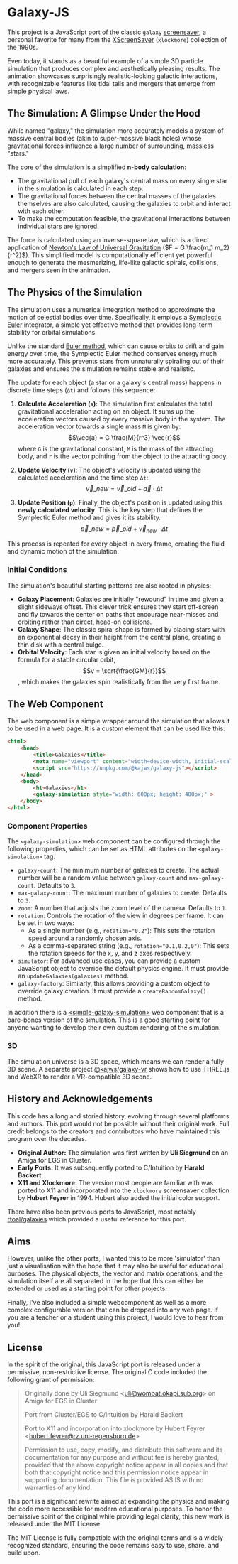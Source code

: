 # Galaxy-JS

This project is a JavaScript port of the classic `galaxy` [screensaver](https://github.com/Zygo/xscreensaver/blob/master/hacks/galaxy.c),
a personal favorite for many from the [XScreenSaver](https://www.jwz.org/xscreensaver/) (`xlockmore`) collection of the 1990s.

Even today, it stands as a beautiful example of a simple 3D particle simulation that produces complex and aesthetically pleasing results. The animation showcases surprisingly realistic-looking galactic interactions, with recognizable features like tidal tails and mergers that emerge from simple physical laws.

## The Simulation: A Glimpse Under the Hood

While named "galaxy," the simulation more accurately models a system of massive central bodies (akin to super-massive black holes) whose gravitational forces influence a large number of surrounding, massless "stars."

The core of the simulation is a simplified **n-body calculation**:

- The gravitational pull of each galaxy's central mass on every single star in the simulation is calculated in each step.
- The gravitational forces between the central masses of the galaxies themselves are also calculated, causing the galaxies to orbit and interact with each other.
- To make the computation feasible, the gravitational interactions between individual stars are ignored.

The force is calculated using an inverse-square law, which is a direct application of [Newton's Law of Universal Gravitation](https://en.wikipedia.org/wiki/Newton%27s_law_of_universal_gravitation) ($F = G \frac{m_1 m_2}{r^2}$). This simplified model is computationally efficient yet powerful enough to generate the mesmerizing, life-like galactic spirals, collisions, and mergers seen in the animation.

## The Physics of the Simulation

The simulation uses a numerical integration method to approximate the motion of celestial bodies over time. Specifically, it employs a [Symplectic Euler](https://en.wikipedia.org/wiki/Symplectic_integrator) integrator, a simple yet effective method that provides long-term stability for orbital simulations.

Unlike the standard [Euler method](https://en.wikipedia.org/wiki/Euler_method), which can cause orbits to drift and gain energy over time, the Symplectic Euler method conserves energy much more accurately. This prevents stars from unnaturally spiraling out of their galaxies and ensures the simulation remains stable and realistic.

The update for each object (a star or a galaxy's central mass) happens in discrete time steps (`Δt`) and follows this sequence:

1. **Calculate Acceleration (`a`)**: The simulation first calculates the total gravitational acceleration acting on an object. It sums up the acceleration vectors caused by every massive body in the system. The acceleration vector towards a single mass `M` is given by:
   $$\vec{a} = G \frac{M}{r^3} \vec{r}$$
   where `G` is the gravitational constant, `M` is the mass of the attracting body, and `r` is the vector pointing from the object to the attracting body.

2. **Update Velocity (`v`)**: The object's velocity is updated using the calculated acceleration and the time step `Δt`:
   $$\vec{v}\_{new} = \vec{v}\_{old} + \vec{a} \cdot \Delta t$$

3. **Update Position (`p`)**: Finally, the object's position is updated using this **newly calculated velocity**. This is the key step that defines the Symplectic Euler method and gives it its stability.
   $$\vec{p}\_{new} = \vec{p}\_{old} + \vec{v}_{new} \cdot \Delta t$$

This process is repeated for every object in every frame, creating the fluid and dynamic motion of the simulation.

### Initial Conditions

The simulation's beautiful starting patterns are also rooted in physics:

- **Galaxy Placement**: Galaxies are initially "rewound" in time and given a slight sideways offset. This clever trick ensures they start off-screen and fly towards the center on paths that encourage near-misses and orbiting rather than direct, head-on collisions.
- **Galaxy Shape**: The classic spiral shape is formed by placing stars with an exponential decay in their height from the central plane, creating a thin disk with a central bulge.
- **Orbital Velocity**: Each star is given an initial velocity based on the formula for a stable circular orbit, $$v = \sqrt{\frac{GM}{r}}$$, which makes the galaxies spin realistically from the very first frame.

## The Web Component

The web component is a simple wrapper around the simulation that allows it to be used in a web page. It is a custom element that can be used like this:

```html
<html>
    <head>
        <title>Galaxies</title>
        <meta name="viewport" content="width=device-width, initial-scale=1.0">
        <script src="https://unpkg.com/@kajws/galaxy-js"></script>
    </head>
    <body>
        <h1>Galaxies</h1>
        <galaxy-simulation style="width: 600px; height: 400px;" >
    </body>
</html>
```

### Component Properties

The `<galaxy-simulation>` web component can be configured through the following properties, which can be set as HTML attributes on the `<galaxy-simulation>` tag.

- `galaxy-count`: The minimum number of galaxies to create. The actual number will be a random value between `galaxy-count` and `max-galaxy-count`. Defaults to `3`.
- `max-galaxy-count`: The maximum number of galaxies to create. Defaults to `3`.
- `zoom`: A number that adjusts the zoom level of the camera. Defaults to `1`.
- `rotation`: Controls the rotation of the view in degrees per frame. It can be set in two ways:
  - As a single number (e.g., `rotation="0.2"`): This sets the rotation speed around a randomly chosen axis.
  - As a comma-separated string (e.g., `rotation="0.1,0.2,0"`): This sets the rotation speeds for the x, y, and z axes respectively.
- `simulator`: For advanced use cases, you can provide a custom JavaScript object to override the default physics engine. It must provide an `updateGalaxies(galaxies)` method.
- `galaxy-factory`: Similarly, this allows providing a custom object to override galaxy creation. It must provide a `createRandomGalaxy()` method.

In addition there is a [&lt;simple-galaxy-simulation&gt;](./src/web/simple.ts) web component that is a bare-bones version of the simulation. This is a good starting point for anyone wanting to develop their own custom rendering of the simulation.

### 3D

The simulation universe is a 3D space, which means we can render a fully 3D scene. A separate project [@kajws/galaxy-vr](https://github.com/kws/galaxy-vr) shows how to use THREE.js and WebXR to render a VR-compatible 3D scene.

## History and Acknowledgements

This code has a long and storied history, evolving through several platforms and authors. This port would not be possible without their original work. Full credit belongs to the creators and contributors who have maintained this program over the decades.

- **Original Author:** The simulation was first written by **Uli Siegmund** on an Amiga for EGS in Cluster.
- **Early Ports:** It was subsequently ported to C/Intuition by **Harald Backert**.
- **X11 and Xlockmore:** The version most people are familiar with was ported to X11 and incorporated into the `xlockmore` screensaver collection by **Hubert Feyrer** in 1994. Hubert also added the initial color support.

There have also been previous ports to JavaScript, most notably [rtoal/galaxies](https://github.com/rtoal/galaxies) which provided a useful reference for this port.

## Aims

However, unlike the other ports, I wanted this to be more 'simulator' than just a visualisation with the hope that it may also be useful for educational purposes. The physical objects, the
vector and matrix operations, and the simulation itself are all separated in the hope that this can either be extended or used as a starting point for other projects.

Finally, I've also included a simple webcomponent as well as a more complex configurable version that can be dropped into any web page. If you are a teacher or a student using this project, I would love to hear from you!

## License

In the spirit of the original, this JavaScript port is released under a permissive, non-restrictive license. The original C code included the following grant of permission:

> Originally done by Uli Siegmund &lt;<uli@wombat.okapi.sub.org>&gt; on Amiga for EGS in Cluster
>
> Port from Cluster/EGS to C/Intuition by Harald Backert
>
> Port to X11 and incorporation into xlockmore by Hubert Feyrer &lt;<hubert.feyrer@rz.uni-regensburg.de>&gt;
>
> Permission to use, copy, modify, and distribute this software and its documentation for any purpose and without fee is hereby granted, provided that the above copyright notice appear in all copies and that both that copyright notice and this permission notice appear in supporting documentation. This file is provided AS IS with no warranties of any kind.

This port is a significant rewrite aimed at expanding the physics and making the code more accessible for modern educational purposes. To honor the permissive spirit of the original while providing legal clarity, this new work is released under the MIT License.

The MIT License is fully compatible with the original terms and is a widely recognized standard, ensuring the code remains easy to use, share, and build upon.

